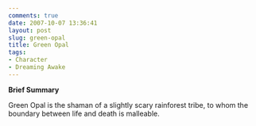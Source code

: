 ```yaml
---
comments: true
date: 2007-10-07 13:36:41
layout: post
slug: green-opal
title: Green Opal
tags:
- Character
- Dreaming Awake
---
```


<p><b>Brief Summary</b></p>
<p>Green Opal is the shaman of a slightly scary rainforest tribe, to whom the boundary between life and death is malleable. </p>
